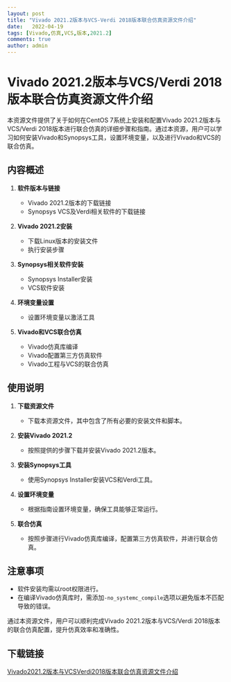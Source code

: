 ```yaml
---
layout: post
title: "Vivado 2021.2版本与VCS-Verdi 2018版本联合仿真资源文件介绍"
date:   2022-04-19
tags: [Vivado,仿真,VCS,版本,2021.2]
comments: true
author: admin
---
```

# Vivado 2021.2版本与VCS/Verdi 2018版本联合仿真资源文件介绍

本资源文件提供了关于如何在CentOS 7系统上安装和配置Vivado 2021.2版本与VCS/Verdi 2018版本进行联合仿真的详细步骤和指南。通过本资源，用户可以学习如何安装Vivado和Synopsys工具，设置环境变量，以及进行Vivado和VCS的联合仿真。

## 内容概述

1. **软件版本与链接**
   - Vivado 2021.2版本的下载链接
   - Synopsys VCS及Verdi相关软件的下载链接

2. **Vivado 2021.2安装**
   - 下载Linux版本的安装文件
   - 执行安装步骤

3. **Synopsys相关软件安装**
   - Synopsys Installer安装
   - VCS软件安装

4. **环境变量设置**
   - 设置环境变量以激活工具

5. **Vivado和VCS联合仿真**
   - Vivado仿真库编译
   - Vivado配置第三方仿真软件
   - Vivado工程与VCS的联合仿真

## 使用说明

1. **下载资源文件**
   - 下载本资源文件，其中包含了所有必要的安装文件和脚本。

2. **安装Vivado 2021.2**
   - 按照提供的步骤下载并安装Vivado 2021.2版本。

3. **安装Synopsys工具**
   - 使用Synopsys Installer安装VCS和Verdi工具。

4. **设置环境变量**
   - 根据指南设置环境变量，确保工具能够正常运行。

5. **联合仿真**
   - 按照步骤进行Vivado仿真库编译，配置第三方仿真软件，并进行联合仿真。

## 注意事项

- 软件安装均需以root权限进行。
- 在编译Vivado仿真库时，需添加`-no_systemc_compile`选项以避免版本不匹配导致的错误。

通过本资源文件，用户可以顺利完成Vivado 2021.2版本与VCS/Verdi 2018版本的联合仿真配置，提升仿真效率和准确性。

## 下载链接

[Vivado2021.2版本与VCSVerdi2018版本联合仿真资源文件介绍](https://pan.quark.cn/s/013ed870f020)